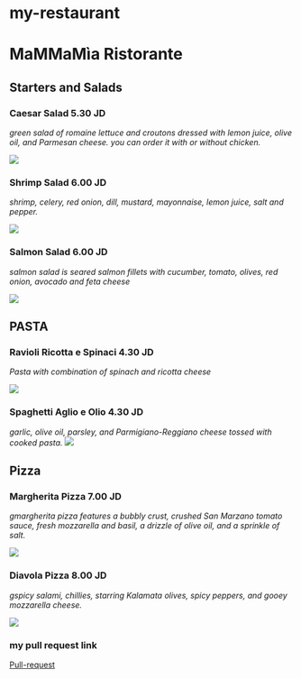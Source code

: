 # my-restaurant

   # MaMMaMìa Ristorante

## Starters and Salads 

### Caesar Salad    5.30 JD
*green salad of romaine lettuce and croutons dressed with lemon juice, olive oil, and Parmesan cheese.
you can order it with or without chicken.*

![](https://www.spendwithpennies.com/wp-content/uploads/2020/07/Caesar-Salad-SpendWithPennies-7-500x500.jpg)




### Shrimp Salad    6.00 JD
*shrimp, celery, red onion, dill, mustard, mayonnaise, lemon juice, salt and pepper.*

![](https://hips.hearstapps.com/hmg-prod/images/shrimpsaladhorizontal-jpg-1523571377.jpg)


### Salmon Salad    6.00 JD
*salmon salad is seared salmon fillets with cucumber, tomato, olives, red onion, avocado and feta cheese*

![](https://www.eatingbirdfood.com/wp-content/uploads/2022/03/super-food-salmon-salad-hero-500x375.jpg)

## PASTA

### Ravioli Ricotta e Spinaci    4.30 JD
*Pasta with combination of spinach and ricotta cheese*

![](https://i2.wp.com/www.elisawondermom.it/wp-content/uploads/2015/08/ravioliricottaspinaci.jpg?fit=1600%2C1600&ssl=1)

### Spaghetti Aglio e Olio    4.30 JD
*garlic, olive oil, parsley, and Parmigiano-Reggiano cheese tossed with cooked pasta.*
![](https://www.fattoincasadabenedetta.it/wp-content/uploads/2022/02/SPAGHETTI-AGLIO-OLIO-E-PEPERONCINO-sito-6.jpg)

## Pizza

### Margherita Pizza    7.00 JD
*gmargherita pizza features a bubbly crust, crushed San Marzano tomato sauce, fresh mozzarella and basil, a drizzle of olive oil, and a sprinkle of salt.*

![](https://images.getrecipekit.com/20220211142347-margherita-9920.jpg?aspect_ratio=16:9&quality=90&)



### Diavola Pizza    8.00 JD
*gspicy salami, chillies, starring Kalamata olives, spicy peppers, and gooey mozzarella cheese.*

![](https://www.pizzarecipe.org/wp-content/uploads/2019/01/Pizza-Diavola.jpg)

### my pull request link
[Pull-request](https://github.com/Mohammad-Almomani/my-restaurant/pull/1)

